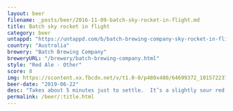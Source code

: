 ```yaml
---
layout: beer
filename: _posts/beer/2016-11-09-batch-sky-rocket-in-flight.md
title: Batch sky rocket in flight
category: beer
untappd: "https://untappd.com/b/batch-brewing-company-sky-rocket-in-flight/2822665"
country: "Australia"
brewery: "Batch Brewing Company"
breweryURL: "/brewery/batch-brewing-company.html"
style: "Red Ale - Other"
score: 8
img: https://scontent.xx.fbcdn.net/v/t1.0-0/p480x480/64699372_10157223729073745_5415542237964533760_n.jpg?_nc_cat=108&_nc_ht=scontent.xx&oh=7ca9c36db7e195bff5f3032cd76a5dbf&oe=5D837850
beer-date: "2019-06-22"
desc: "Takes about 5 minutes just to settle.  It’s a slightly sour red but very mild in most ways. By the end I want more, but I don’t want to wait for it to settle again"
permalink: /beer/:title.html
---
```

